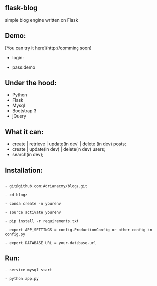 ## flask-blog

simple blog engine written on Flask

## Demo:

[You can try it here](http://comming soon)

- login:

- pass:demo

## Under the hood:

- Python
- Flask
- Mysql
- Bootstrap 3
- jQuery

## What it can:

- create | retrieve | update(in dev) | delete (in dev) posts;
- create | update(in dev) | delete(in dev) users;
- search(in dev);


## Installation:
```

- git@github.com:Adrianacmy/blogz.git

- cd blogz

- conda create -n yourenv

- source activate yourenv

- pip install -r requirements.txt

- export APP_SETTINGS = config.ProductionConfig or other config in config.py

- export DATABASE_URL = your-database-url
```

## Run:
```
- service mysql start

- python app.py
```
